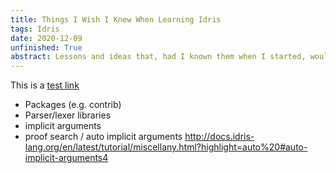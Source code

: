 ```yaml
---
title: Things I Wish I Knew When Learning Idris
tags: Idris
date: 2020-12-09
unfinished: True
abstract: Lessons and ideas that, had I known them when I started, would have made learning Idris a lot easier.
---
```


This is a [test link](advent-of-code-2020-in-idris.html)

- Packages (e.g. contrib)
- Parser/lexer libraries
- implicit arguments 
- proof search / auto implicit arguments http://docs.idris-lang.org/en/latest/tutorial/miscellany.html?highlight=auto%20#auto-implicit-arguments4